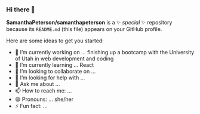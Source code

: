 ### Hi there 👋


**SamanthaPeterson/samanthapeterson** is a ✨ _special_ ✨ repository because its `README.md` (this file) appears on your GitHub profile.

Here are some ideas to get you started:

- 🔭 I’m currently working on ... finishing up a bootcamp with the University of Utah in web development and coding 
- 🌱 I’m currently learning ... React
- 👯 I’m looking to collaborate on ...
- 🤔 I’m looking for help with ...
- 💬 Ask me about ...
- 📫 How to reach me: ...
- 😄 Pronouns: ... she/her
- ⚡ Fun fact: ...

